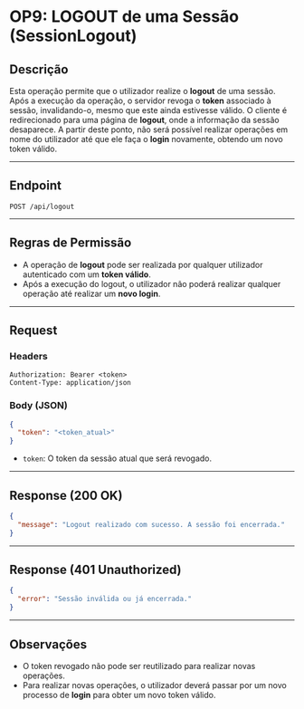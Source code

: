 # OP9: LOGOUT de uma Sessão (SessionLogout)

## Descrição

Esta operação permite que o utilizador realize o **logout** de uma sessão. Após a execução da operação, o servidor revoga o **token** associado à sessão, invalidando-o, mesmo que este ainda estivesse válido. O cliente é redirecionado para uma página de **logout**, onde a informação da sessão desaparece. A partir deste ponto, não será possível realizar operações em nome do utilizador até que ele faça o **login** novamente, obtendo um novo token válido.

---

## Endpoint

```
POST /api/logout
```

---

## Regras de Permissão

- A operação de **logout** pode ser realizada por qualquer utilizador autenticado com um **token válido**.
- Após a execução do logout, o utilizador não poderá realizar qualquer operação até realizar um **novo login**.

---

## Request

### Headers

```http
Authorization: Bearer <token>
Content-Type: application/json
```

### Body (JSON)

```json
{
  "token": "<token_atual>"
}
```

- `token`: O token da sessão atual que será revogado.

---

## Response (200 OK)

```json
{
  "message": "Logout realizado com sucesso. A sessão foi encerrada."
}
```

---

## Response (401 Unauthorized)

```json
{
  "error": "Sessão inválida ou já encerrada."
}
```

---

## Observações

- O token revogado não pode ser reutilizado para realizar novas operações.
- Para realizar novas operações, o utilizador deverá passar por um novo processo de **login** para obter um novo token válido.
